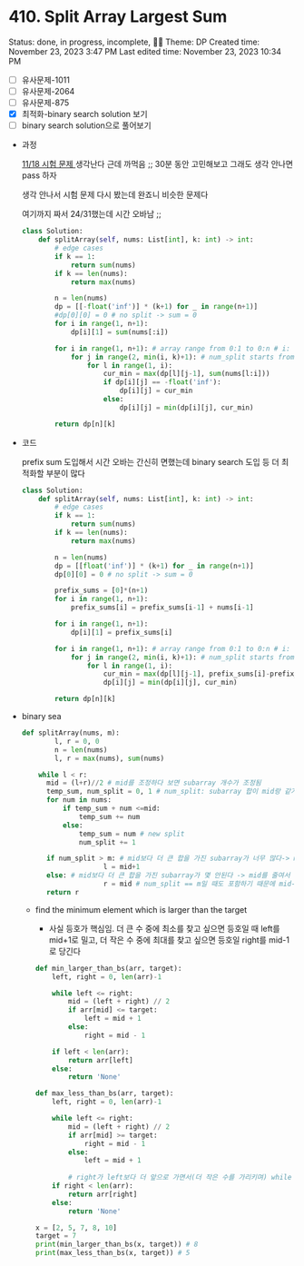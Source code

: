 # 410. Split Array Largest Sum

Status: done, in progress, incomplete, 🏋️‍♀️
Theme: DP
Created time: November 23, 2023 3:47 PM
Last edited time: November 23, 2023 10:34 PM

- [ ]  유사문제-1011
- [ ]  유사문제-2064
- [ ]  유사문제-875
- [x]  최적화-binary search solution 보기
- [ ]  binary search solution으로 풀어보기
- 과정
    
    [11/18 시험 문제 ](11%2018%20%E1%84%89%E1%85%B5%E1%84%92%E1%85%A5%E1%86%B7%20%E1%84%86%E1%85%AE%E1%86%AB%E1%84%8C%E1%85%A6%20a407cc1253004b84949e241f61477dde.md) 생각난다 근데 까먹음 ;; 30분 동안 고민해보고 그래도 생각 안나면 pass 하자 
    
    생각 안나서 시험 문제 다시 봤는데 완죠니 비슷한 문제다 
    
    여기까지 짜서 24/31했는데 시간 오바남 ;;
    
    ```python
    class Solution:
        def splitArray(self, nums: List[int], k: int) -> int:
            # edge cases
            if k == 1:
                return sum(nums)
            if k == len(nums):
                return max(nums)
    
            n = len(nums)
            dp = [[-float('inf')] * (k+1) for _ in range(n+1)]
            #dp[0][0] = 0 # no split -> sum = 0 
            for i in range(1, n+1):
                dp[i][1] = sum(nums[:i])
    
            for i in range(1, n+1): # array range from 0:1 to 0:n # i: exclusive boundary
                for j in range(2, min(i, k)+1): # num_split starts from 1 not zero 
                    for l in range(1, i):
                        cur_min = max(dp[l][j-1], sum(nums[l:i]))
                        if dp[i][j] == -float('inf'):
                            dp[i][j] = cur_min
                        else:
                            dp[i][j] = min(dp[i][j], cur_min)
    
            return dp[n][k]
    ```
    
- 코드
    
    prefix sum 도입해서 시간 오바는 간신히 면했는데 binary search 도입 등 더 최적화할 부분이 많다 
    
    ```python
    class Solution:
        def splitArray(self, nums: List[int], k: int) -> int:
            # edge cases
            if k == 1:
                return sum(nums)
            if k == len(nums):
                return max(nums)
    
            n = len(nums)
            dp = [[float('inf')] * (k+1) for _ in range(n+1)]
            dp[0][0] = 0 # no split -> sum = 0 
    
            prefix_sums = [0]*(n+1)
            for i in range(1, n+1):
                prefix_sums[i] = prefix_sums[i-1] + nums[i-1]
    
            for i in range(1, n+1):
                dp[i][1] = prefix_sums[i]
    
            for i in range(1, n+1): # array range from 0:1 to 0:n # i: exclusive boundary
                for j in range(2, min(i, k)+1): # num_split starts from 1 not zero 
                    for l in range(1, i):
                        cur_min = max(dp[l][j-1], prefix_sums[i]-prefix_sums[l])
                        dp[i][j] = min(dp[i][j], cur_min)
    
            return dp[n][k]
    ```
    
- binary sea
    
    ```python
    def splitArray(nums, m):
    		l, r = 0, 0
    		n = len(nums)
    		l, r = max(nums), sum(nums)
    
        while l < r:
          mid = (l+r)//2 # mid를 조정하다 보면 subarray 개수가 조정됨 
          temp_sum, num_split = 0, 1 # num_split: subarray 합이 mid랑 같거나 그보다 조금 큰 subarray 개수
          for num in nums:
              if temp_sum + num <=mid: 
                  temp_sum += num
              else:
                  temp_sum = num # new split
                  num_split += 1 
    
          if num_split > m: # mid보다 더 큰 합을 가진 subarray가 너무 많다-> mid를 더 키워서 덜 쪼개도 되게끔 
    					l = mid+1
          else: # mid보다 더 큰 합을 가진 subarray가 몇 안된다 -> mid를 줄여서 더 쪼갤 수 있도록 
    					r = mid # num_split == m일 때도 포함하기 때문에 mid-1이 아니고 그냥 mid
          return r
    ```
    
    - find the minimum element which is larger than the target
        - 사실 등호가 핵심임. 더 큰 수 중에 최소를 찾고 싶으면 등호일 때 left를 mid+1로 밀고, 더 작은 수 중에 최대를 찾고 싶으면 등호일 right를 mid-1로 당긴다
        
        ```python
        def min_larger_than_bs(arr, target):
            left, right = 0, len(arr)-1
        
            while left <= right:
                mid = (left + right) // 2
                if arr[mid] <= target:
                    left = mid + 1
                else:
                    right = mid - 1
        
            if left < len(arr):
                return arr[left]
            else:
                return 'None'
        
        def max_less_than_bs(arr, target):
            left, right = 0, len(arr)-1
        
            while left <= right:
                mid = (left + right) // 2
                if arr[mid] >= target:
                    right = mid - 1
                else:
                    left = mid + 1
        		
        		# right가 left보다 더 앞으로 가면서(더 작은 수를 가리키며) while loop 종료하니까
            if right < len(arr):
                return arr[right]
            else:
                return 'None'
        
        x = [2, 5, 7, 8, 10]
        target = 7
        print(min_larger_than_bs(x, target)) # 8
        print(max_less_than_bs(x, target)) # 5
        ```
